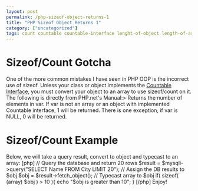 ```yaml
---
layout: post
permalink: /php-sizeof-object-returns-1
title: "PHP Sizeof Object Returns 1"
category: ["uncategorized"]
tags: count countable countable-interface lenght-of-object length-of-array obj-size object-length object-size php-array-lenght php-array-size php-count php-countable php-oop-sizeof php-sizeof php5-count php5-countable php5-sizeof size-of-obj size-of-object sizeof
---
```

# Sizeof/Count Gotcha
One of the more common mistakes I have seen in PHP OOP is the incorrect use of sizeof. Unless your class or object implements the [Countable Interface](http://php.net/manual/en/class.countable.php "Countable Interface"), you must convert your object to an array to use sizeof/count on it. The following is directly from PHP.net's Manual:> Returns the number of elements in var. If var is not an array or an object with implemented Countable interface, 1 will be returned. There is one exception, if var is NULL, 0 will be returned.
# Sizeof/Count Example
Below, we will take a query result, convert to object and typecast to an array: [php] // Query the database and return 20 rows $result = $mysqli->query("SELECT Name FROM City LIMIT 20"); // Assign the DB results to $obj $obj = $result->fetch\_object(); // Typecast array to $obj if( sizeof( (array) $obj ) > 10 ){ echo "\$obj is greater than 10"; } [/php] Enjoy!